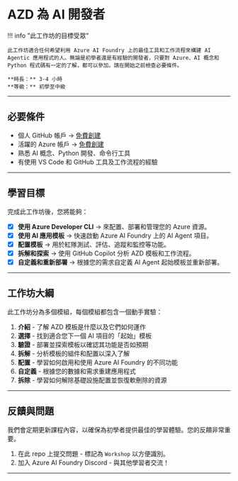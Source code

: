 <!--
CO_OP_TRANSLATOR_METADATA:
{
  "original_hash": "e3a6c07efed58baba33b43c69174aef8",
  "translation_date": "2025-09-24T12:10:10+00:00",
  "source_file": "workshop/docs/instructions/0-Introduction.md",
  "language_code": "mo"
}
-->
# AZD 為 AI 開發者

!!! info "此工作坊的目標受眾"
   
    此工作坊適合任何希望利用 Azure AI Foundry 上的最佳工具和工作流程來構建 AI Agentic 應用程式的人。無論是初學者還是有經驗的開發者，只要對 Azure、AI 概念和 Python 程式碼有一定的了解，都可以參加。請在開始之前檢查必要條件。

    **時長：** 3-4 小時  
    **等級：** 初學至中級  

---

## 必要條件

- 個人 GitHub 帳戶 → [免費創建](https://github.com/signup)
- 活躍的 Azure 帳戶 → [免費創建](https://aka.ms/free)
- 熟悉 AI 概念、Python 開發、命令行工具
- 有使用 VS Code 和 GitHub 工具及工作流程的經驗

---

## 學習目標

完成此工作坊後，您將能夠：

- [X] **使用 Azure Developer CLI** → 來配置、部署和管理您的 Azure 資源。
- [X] **使用 AI 應用模板** → 快速啟動 Azure AI Foundry 上的 AI Agent 項目。
- [X] **配置模板** → 用於紅隊測試、評估、追蹤和監控等功能。
- [X] **拆解和探索** → 使用 GitHub Copilot 分析 AZD 模板和工作流程。
- [X] **自定義和重新部署** → 根據您的需求自定義 AI Agent 起始模板並重新部署。

---

## 工作坊大綱

此工作坊分為多個模組，每個模組都包含一個動手實驗：

1. **介紹** - 了解 AZD 模板是什麼以及它們如何運作
1. **選擇** - 找到適合您下一個 AI 項目的「起始」模板
1. **驗證** - 部署並探索模板以確認其功能是否如預期
1. **拆解** - 分析模板的組件和配置以深入了解
1. **配置** - 學習如何啟用和使用 Azure AI Foundry 的不同功能
1. **自定義** - 根據您的數據和需求重建應用程式
1. **拆除** - 學習如何解除基礎設施配置並恢復軟刪除的資源

---

## 反饋與問題

我們會定期更新課程內容，以確保為初學者提供最佳的學習體驗。您的反饋非常重要。

1. 在此 repo 上提交問題 - 標記為 `Workshop` 以方便識別。
1. 加入 Azure AI Foundry Discord - 與其他學習者交流！

---

